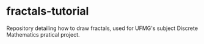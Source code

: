 # fractals-tutorial
Repository detailing how to draw fractals, used for UFMG's subject Discrete Mathematics pratical project.
